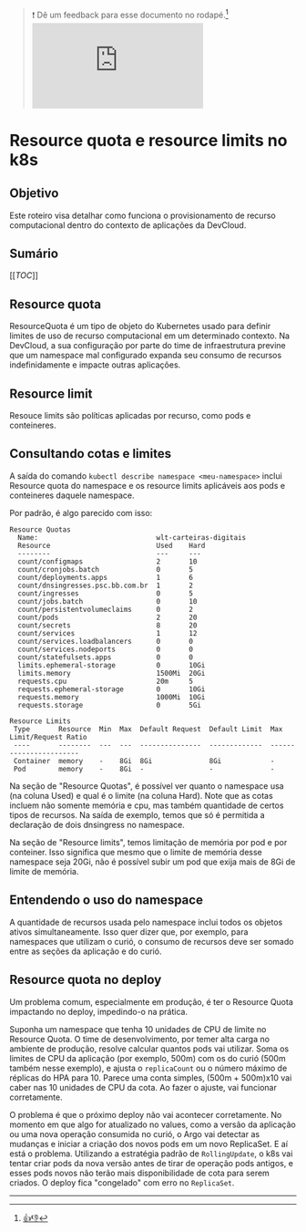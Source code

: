 > :exclamation: Dê um feedback para esse documento no rodapé.[^1]
![](https://eni.bb.com.br/eni1/matomo.php?idsite=469&amp;rec=1&amp;url=https://fontes.intranet.bb.com.br/dev/publico/roteiros/-/blob/master/kubernetes/resource-quota.md&amp;action_name=kubernetes/resource-quota.md)

# Resource quota e resource limits no k8s

## Objetivo

Este roteiro visa detalhar como funciona o provisionamento de recurso computacional dentro do contexto de aplicações da DevCloud.

## Sumário

[[_TOC_]]

## Resource quota

ResourceQuota é um tipo de objeto do Kubernetes usado para definir limites de uso de recurso computacional em um determinado contexto. Na DevCloud, a sua configuração por parte do time de infraestrutura previne que um namespace mal configurado expanda seu consumo de recursos indefinidamente e impacte outras aplicações.

## Resource limit

Resouce limits são políticas aplicadas por recurso, como pods e conteineres.

## Consultando cotas e limites

A saída do comando `kubectl describe namespace <meu-namespace>` inclui Resource quota do namespace e os resource limits aplicáveis aos pods e conteineres daquele namespace.

Por padrão, é algo parecido com isso:

```
Resource Quotas
  Name:                             wlt-carteiras-digitais
  Resource                          Used    Hard
  --------                          ---     ---
  count/configmaps                  2       10
  count/cronjobs.batch              0       5
  count/deployments.apps            1       6
  count/dnsingresses.psc.bb.com.br  1       2
  count/ingresses                   0       5
  count/jobs.batch                  0       10
  count/persistentvolumeclaims      0       2
  count/pods                        2       20
  count/secrets                     8       20
  count/services                    1       12
  count/services.loadbalancers      0       0
  count/services.nodeports          0       0
  count/statefulsets.apps           0       0
  limits.ephemeral-storage          0       10Gi
  limits.memory                     1500Mi  20Gi
  requests.cpu                      20m     5
  requests.ephemeral-storage        0       10Gi
  requests.memory                   1000Mi  10Gi
  requests.storage                  0       5Gi

Resource Limits
 Type       Resource  Min  Max  Default Request  Default Limit  Max Limit/Request Ratio
 ----       --------  ---  ---  ---------------  -------------  -----------------------
 Container  memory    -    8Gi  8Gi              8Gi            -
 Pod        memory    -    8Gi  -                -              -
```

Na seção de "Resource Quotas", é possível ver quanto o namespace usa (na coluna Used) e qual é o limite (na coluna Hard). Note que as cotas incluem não somente memória e cpu, mas também quantidade de certos tipos de recursos. Na saída de exemplo, temos que só é permitida a declaração de dois dnsingress no namespace.

Na seção de "Resource limits", temos limitação de memória por pod e por conteiner. Isso significa que mesmo que o limite de memória desse namespace seja 20Gi, não é possível subir um pod que exija mais de 8Gi de limite de memória.

## Entendendo o uso do namespace

A quantidade de recursos usada pelo namespace inclui todos os objetos ativos simultaneamente. Isso quer dizer que, por exemplo, para namespaces que utilizam o curió, o consumo de recursos deve ser somado entre as seções da aplicação e do curió.

## Resource quota no deploy

Um problema comum, especialmente em produção, é ter o Resource Quota impactando no deploy, impedindo-o na prática.

Suponha um namespace que tenha 10 unidades de CPU de limite no Resource Quota. O time de desenvolvimento, por temer alta carga no ambiente de produção, resolve calcular quantos pods vai utilizar. Soma os limites de CPU da aplicação (por exemplo, 500m) com os do curió (500m também nesse exemplo), e ajusta o `replicaCount` ou o número máximo de réplicas do HPA para 10. Parece uma conta simples, (500m + 500m)x10 vai caber nas 10 unidades de CPU da cota. Ao fazer o ajuste, vai funcionar corretamente.

O problema é que o próximo deploy não vai acontecer corretamente. No momento em que algo for atualizado no values, como a versão da aplicação ou uma nova operação consumida no curió, o Argo vai detectar as mudanças e iniciar a criação dos novos pods em um novo ReplicaSet. E aí está o problema. Utilizando a estratégia padrão de `RollingUpdate`, o k8s vai tentar criar pods da nova versão antes de tirar de operação pods antigos, e esses pods novos não terão mais disponibilidade de cota para serem criados. O deploy fica "congelado" com erro no `ReplicaSet`.

-----

[^1]: [👍👎](http://feedback.dev.intranet.bb.com.br/?origem=roteiros&url_origem=fontes.intranet.bb.com.br/dev/publico/roteiros/-/blob/master/kubernetes/resource-quota.md&internalidade=kubernetes/resource-quota)